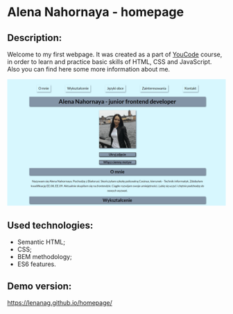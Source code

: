 # Alena Nahornaya - homepage

## Description:

Welcome to my first webpage. It was created as a part of [YouCode](hhtps://youcode.pl) course, in order to learn and practice basic skills of HTML, CSS and JavaScript. Also you can find here some more information about me.

![Homepage preview](images/pagevideo.gif)

## Used technologies:

- Semantic HTML;
- CSS;
- BEM methodology;
- ES6 features.

## Demo version:
https://lenanag.github.io/homepage/